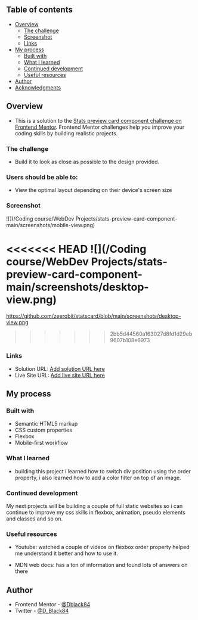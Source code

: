 ## Table of contents

- [Overview](#overview)
  - [The challenge](#the-challenge)
  - [Screenshot](#screenshot)
  - [Links](#links)
- [My process](#my-process)
  - [Built with](#built-with)
  - [What I learned](#what-i-learned)
  - [Continued development](#continued-development)
  - [Useful resources](#useful-resources)
- [Author](#author)
- [Acknowledgments](#acknowledgments)

## Overview

- This is a solution to the [Stats preview card component challenge on Frontend Mentor](https://www.frontendmentor.io/challenges/stats-preview-card-component-8JqbgoU62). Frontend Mentor challenges help you improve your coding skills by building realistic projects. 


### The challenge

- Build it to look as close as possible to the design provided.

### Users should be able to:

- View the optimal layout depending on their device's screen size

### Screenshot

![](/Coding course/WebDev Projects/stats-preview-card-component-main/screenshots/mobile-view.png)

<<<<<<< HEAD
![](/Coding course/WebDev Projects/stats-preview-card-component-main/screenshots/desktop-view.png)
=======
https://github.com/zeerobit/statscard/blob/main/screenshots/desktop-view.png
>>>>>>> 2bb5d44560a163027d8fd1d29eb9607b108e6973


### Links

- Solution URL: [Add solution URL here](https://your-solution-url.com)
- Live Site URL: [Add live site URL here](https://your-live-site-url.com)

## My process

### Built with
- Semantic HTML5 markup
- CSS custom properties
- Flexbox
- Mobile-first workflow

### What I learned
- building this project i learned how to switch div position using the order property, i also 
learned how to add a color filter on top of an image. 


### Continued development

My next projects will be building a couple of full static websites so i can continue to improve my css skills in flexbox, animation, pseudo elements and classes and so on.


### Useful resources

- Youtube: watched a couple of videos on flexbox order property helped me understand it better 
and how to use it. 

- MDN web docs: has a ton of information and found lots of answers on there 


## Author

- Frontend Mentor - [@Dblack84](https://www.frontendmentor.io/profile/Dblack84)
- Twitter - [@D_Black84](https://www.twitter.com/D_Black84)


